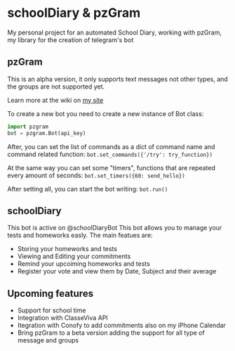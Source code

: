 # schoolDiary & pzGram
My personal project for an automated School Diary, working with pzGram, my library for the creation of telegram's bot
## pzGram
This is an alpha version, it only supports text messages not other types, and the groups are not supported yet.

Learn more at the wiki on [my site](infopz.hopto.org/pzgram)

To create a new bot you need to create a new instance of Bot class:
```python
import pzgram
bot = pzgram.Bot(api_key)
```
After, you can set the list of commands as a dict of command name and command related function:
`bot.set_commands({'/try': try_function})`

At the same way you can set some "timers", functions that are repeated every amount of seconds:
`bot.set_timers({60: send_hello})`

After setting all, you can start the bot writing:
`bot.run()`

## schoolDiary
This bot is active on @schoolDiaryBot
This bot allows you to manage your tests and homeworks easly.
The main featues are:
* Storing your homeworks and tests
* Viewing and Editing your commitments
* Remind your upcoiming homeworks and tests
* Register your vote and view them by Date, Subject and their average

## Upcoming features
* Support for school time
* Integration with ClasseViva API
* Itegration with Conofy to add commitments also on my iPhone Calendar
* Bring pzGram to a beta version adding the support for all type of message and groups